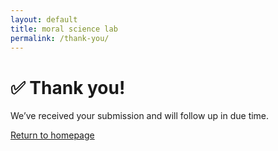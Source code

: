 ```yaml
---
layout: default
title: moral science lab
permalink: /thank-you/
---
```


<div class="thank-you-message">
  <h1>✅ Thank you!</h1>
  <p>We’ve received your submission and will follow up in due time.</p>
  <a href="/" class="btn">Return to homepage</a>
</div>
